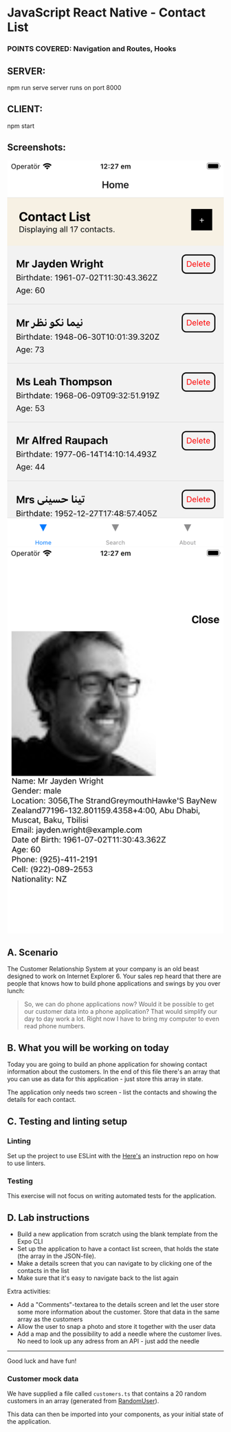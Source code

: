 # JavaScript React Native - Contact List

### POINTS COVERED: Navigation and Routes, Hooks

## SERVER:
npm run serve
server runs on port 8000

## CLIENT:
npm start

## Screenshots:
![Simulator Screen Shot - iPhone SE (3rd generation) - 2023-02-23 at 12.27.24.png](assets%2FSimulator%20Screen%20Shot%20-%20iPhone%20SE%20%283rd%20generation%29%20-%202023-02-23%20at%2012.27.24.png)
![Simulator Screen Shot - iPhone SE (3rd generation) - 2023-02-23 at 12.27.34.png](assets%2FSimulator%20Screen%20Shot%20-%20iPhone%20SE%20%283rd%20generation%29%20-%202023-02-23%20at%2012.27.34.png)

## A. Scenario
The Customer Relationship System at your company is an old beast designed to work on Internet Explorer 6. Your sales rep heard that there are people that knows how to build phone applications and swings by you over lunch:

> So, we can do phone applications now? Would it be possible to get our customer data into a phone application? That would simplify our day to day work a lot. Right now I have to bring my computer to even read phone numbers.

## B. What you will be working on today

Today you are going to build an phone application for showing contact information about the customers. In the end of this file there's an array that you can use as data for this application - just store this array in state.

The application only needs two screen - list the contacts and showing the details for each contact.

## C. Testing and linting setup

### Linting

Set up the project to use ESLint with the [Here's](https://github.com/saltsthlm/salt-linting-demo) an instruction repo on how to use linters.

### Testing

This exercise will not focus on writing automated tests for the application.

## D. Lab instructions

* Build a new application from scratch using the blank template from the Expo CLI
* Set up the application to have a contact list screen, that holds the state (the array in the JSON-file).
* Make a details screen that you can navigate to by clicking one of the contacts in the list
* Make sure that it's easy to navigate back to the list again

Extra activities:

* Add a "Comments"-textarea to the details screen and let the user store some more information about the customer. Store that data in the same array as the customers
* Allow the user to snap a photo and store it together with the user data
* Add a map and the possibility to add a needle where the customer lives. No need to look up any adress from an API - just add the needle

---

Good luck and have fun!

### Customer mock data

We have supplied a file called `customers.ts` that contains a 20 random customers in an array (generated from [RandomUser](https://randomuser.me/)).

This data can then be imported into your components, as your initial state of the application.
